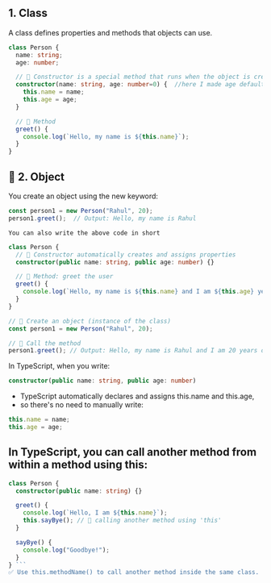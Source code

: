 ## 1. Class 
A class defines properties and methods that objects can use.
```ts
class Person {
  name: string;
  age: number;

  // 🔷 Constructor is a special method that runs when the object is created
  constructor(name: string, age: number=0) {  //here I made age default value as 0
    this.name = name;
    this.age = age;
  }

  // 🔷 Method
  greet() {
    console.log(`Hello, my name is ${this.name}`);
  }
}
```
## 🔷 2. Object 
You create an object using the new keyword:

```ts
const person1 = new Person("Rahul", 20);
person1.greet();  // Output: Hello, my name is Rahul
```

`You can also write the above code in short`
```ts
class Person {
  // 🔷 Constructor automatically creates and assigns properties
  constructor(public name: string, public age: number) {}

  // 🔷 Method: greet the user
  greet() {
    console.log(`Hello, my name is ${this.name} and I am ${this.age} years old.`);
  }
}

// 🔷 Create an object (instance of the class)
const person1 = new Person("Rahul", 20);

// 🔷 Call the method
person1.greet(); // Output: Hello, my name is Rahul and I am 20 years old.
```

In TypeScript, when you write:
```ts
constructor(public name: string, public age: number)
```
- TypeScript automatically declares and assigns this.name and this.age,
- so there's no need to manually write:

```ts
this.name = name;
this.age = age;
```
## In TypeScript, you can call another method from within a method using this:
```ts
class Person {
  constructor(public name: string) {}

  greet() {
    console.log(`Hello, I am ${this.name}`);
    this.sayBye(); // 🔸 calling another method using 'this'
  }

  sayBye() {
    console.log("Goodbye!");
  }
} ```
✅ Use this.methodName() to call another method inside the same class.




